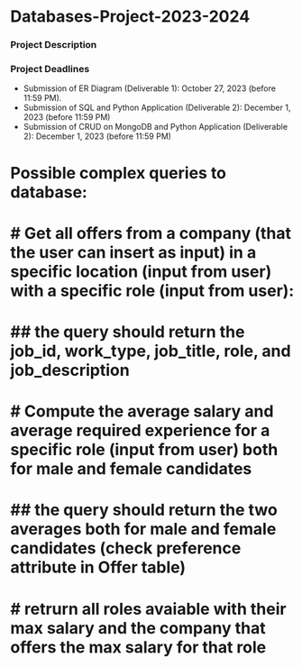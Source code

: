 # Databases-Project-2023-2024
### Project Description  
### Project Deadlines  
- Submission of ER Diagram (Deliverable 1): October 27, 2023 (before 11:59 PM).
- Submission of SQL and Python Application (Deliverable 2): December 1, 2023 (before 11:59 PM)
- Submission of CRUD on MongoDB and Python Application (Deliverable 2): December 1, 2023
(before 11:59 PM)
# Possible complex queries to database:
#     # Get all offers from a company (that the user can insert as input) in a specific location (input from user) with a specific role (input from user):
#     ## the query should return the job_id, work_type, job_title, role, and job_description
#     # Compute the average salary and average required experience for a specific role (input from user) both for male and female candidates
#     ## the query should return the two averages both for male and female candidates (check preference attribute in Offer table)
#     # retrurn all roles avaiable with their max salary and the company that offers the max salary for that role
